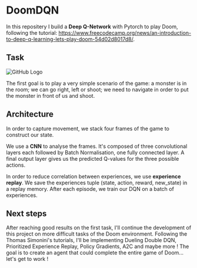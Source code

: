 # DoomDQN
In this repositery I build a **Deep Q-Network** with Pytorch to play Doom, following the tutorial: https://www.freecodecamp.org/news/an-introduction-to-deep-q-learning-lets-play-doom-54d02d8017d8/.

## Task
![GitHub Logo](img/doom1.gif)

The first goal is to play a very simple scenario of the game: a monster is in the room; we can go right, left or shoot; we need to navigate in order to put the monster in front of us and shoot.

## Architecture
In order to capture movement, we stack four frames of the game to construct our state.

We use a **CNN** to analyse the frames. It's composed of three convolutional layers each followed by Batch Normalisation, one fully connected layer. A final output layer gives us the predicted Q-values for the three possible actions.

In order to reduce correlation between experiences, we use **experience replay**. We save the experiences tuple (state, action, reward, new_state) in a replay memory. After each episode, we train our DQN on a batch of experiences.

## Next steps
After reaching good results on the first task, I'll continue the development of this project on more difficult tasks of the Doom environment. Following the Thomas Simonini's tutorials, I'll be implementing Dueling Double DQN, Prioritized Experience Replay, Policy Gradients, A2C and maybe more ! The goal is to create an agent that could complete the entire game of Doom... let's get to work !
